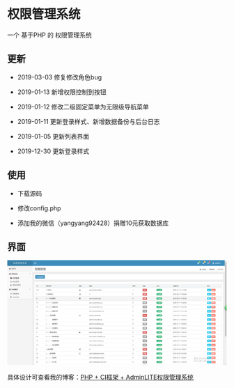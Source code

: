 # 权限管理系统

一个 基于PHP 的 权限管理系统

## 更新

- 2019-03-03 修复修改角色bug

- 2019-01-13 新增权限控制到按钮

- 2019-01-12 修改二级固定菜单为无限级导航菜单

- 2019-01-11 更新登录样式、新增数据备份与后台日志

- 2019-01-05 更新列表界面

- 2019-12-30 更新登录样式

## 使用

- 下载源码

- 修改config.php

- 添加我的微信（yangyang92428）捐赠10元获取数据库

## 界面

![图一](screenshot/1.png)

具体设计可查看我的博客：[PHP + CI框架 + AdminLITE权限管理系统](https://www.cnblogs.com/yang-2018/p/11584974.html)

